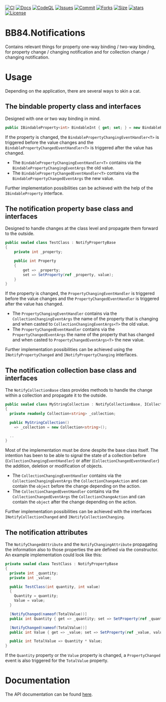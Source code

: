 [![CI](https://github.com/BoBoBaSs84/BB84.Notifications/actions/workflows/ci.yml/badge.svg?branch=main)](https://github.com/BoBoBaSs84/BB84.Notifications/actions/workflows/ci.yml)
[![Docs](https://github.com/BoBoBaSs84/BB84.Notifications/actions/workflows/docs.yml/badge.svg?branch=main)](https://github.com/BoBoBaSs84/BB84.Notifications/actions/workflows/docs.yml)
[![CodeQL](https://github.com/BoBoBaSs84/BB84.Notifications/actions/workflows/codeql.yml/badge.svg?branch=main)](https://github.com/BoBoBaSs84/BB84.Notifications/actions/workflows/codeql.yml)
[![Issues](https://img.shields.io/github/issues/BoBoBaSs84/BB84.Notifications)](https://github.com/BoBoBaSs84/BB84.Notifications/issues)
[![Commit](https://img.shields.io/github/last-commit/BoBoBaSs84/BB84.Notifications)](https://github.com/BoBoBaSs84/BB84.Notifications/commit/main)
[![Forks](https://img.shields.io/github/forks/BoBoBaSs84/BB84.Notifications)](https://github.com/BoBoBaSs84/BB84.Notifications/network)
[![Size](https://img.shields.io/github/repo-size/BoBoBaSs84/BB84.Notifications)](https://github.com/BoBoBaSs84/BB84.Notifications)
[![stars](https://img.shields.io/github/stars/BoBoBaSs84/BB84.Notifications)](https://github.com/BoBoBaSs84/BB84.Notifications/stargazers)
[![License](https://img.shields.io/github/license/BoBoBaSs84/BB84.Notifications)](https://github.com/BoBoBaSs84/BB84.Notifications/blob/main/LICENSE)

# BB84.Notifications

Contains relevant things for property one-way binding / two-way binding, for property change / changing notification and for collection change / changing notification.

# Usage

Depending on the application, there are several ways to skin a cat.

## The bindable property class and interfaces

Designed with one or two way binding in mind.

```csharp
public IBindableProperty<int> BindableInt { get; set; } = new BindableProperty<int>(default);
```

If the property is changed, the `BindablePropertyChangingEventHandler<T>` is triggered before the value changes and the `BindablePropertyChangedEventHandler<T>` is triggered after the value has changed.

- The `BindablePropertyChangingEventHandler<T>` contains via the `BindablePropertyChangingEventArgs` the old value.
- The `BindablePropertyChangedEventHandler<T>` contains via the `BindablePropertyChangedEventArgs` the new value.

Further implementation possibilities can be achieved with the help of the `IBindableProperty` interface.

## The notification property base class and interfaces

Designed to handle changes at the class level and propagate them forward to the outside.

```csharp
public sealed class TestClass : NotifyPropertyBase
{
    private int _property;

    public int Property
    {
        get => _property;
        set => SetProperty(ref _property, value);
    }
}
```

If the property is changed, the `PropertyChangingEventHandler` is triggered before the value changes and the `PropertyChangedEventHandler` is triggered after the value has changed.

- The `PropertyChangingEventHandler` contains via the `CollectionChangingEventArgs` the name of the property that is changing and when casted to `CollectionChangingEventArgs<T>` the old value.
- The `PropertyChangedEventHandler` contains via the `PropertyChangedEventArgs` the name of the property that has changed and when casted to `PropertyChangedEventArgs<T>` the new value.

Further implementation possibilities can be achieved using the `INotifyPropertyChanged` and `INotifyPropertyChanging` interfaces.

## The notification collection base class and interfaces

The `NotifyCollectionBase` class provides methods to handle the change within a collection and propagate it to the outside.

```csharp
public sealed class MyStringCollection : NotifyCollectionBase, ICollection<string>
{
  private readonly Collection<string> _collection;

  public MyStringCollection()
    => _collection = new Collection<string>();

  ..
}
```

Most of the implementation must be done despite the base class itself. The intention has been to be able to signal the state of a collection before (`CollectionChangingEventHandler`) or after (`CollectionChangedEventHandler`) the addition, deletion or modification of objects.

- The `CollectionChangingEventHandler` contains via the `CollectionChangingEventArgs` the `CollectionChangeAction` and can contain the `object` before the change depending on the action.
- The `CollectionChangedEventHandler` contains via the `CollectionChangedEventArgs` the `CollectionChangeAction` and can contain the `object` after the change depending on the action.

Further implementation possibilities can be achieved with the interfaces `INotifyCollectionChanged` and `INotifyCollectionChanging`.

## The notification attributes

The `NotifyChangedAttribute` and the `NotifyChangingAttribute` propagating the information also to those properties the are defined via the constructor. An example implementation could look like this:

```csharp
private sealed class TestClass : NotifyPropertyBase
{
  private int _quantity;
  private int _value;

  public TestClass(int quantity, int value)
  {
    Quantity = quantity;
    Value = value;
  }

  [NotifyChanged(nameof(TotalValue))]
  public int Quantity { get => _quantity; set => SetProperty(ref _quantity, value); }

  [NotifyChanged(nameof(TotalValue))]
  public int Value { get => _value; set => SetProperty(ref _value, value); }

  public int TotalValue => Quantity * Value;
}
```

If the `Quantity` property or the `Value` property is changed, a `PropertyChanged` event is also triggered for the `TotalValue` property.

# Documentation

The API documentation can be found [here](https://bobobass84.github.io/BB84.Notifications/).
